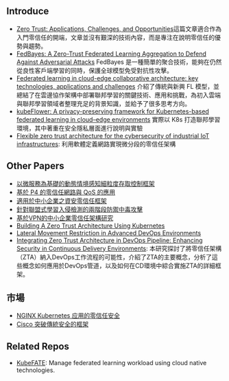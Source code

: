 ## Introduce
- [Zero Trust: Applications, Challenges, and Opportunities](https://hackmd.io/@okii77/SysAMBE90)這篇文章適合作為入門零信任的開端，文章並沒有艱深的技術內容，而是專注在說明零信任的優勢與趨勢。
- [FedBayes: A Zero-Trust Federated Learning Aggregation to Defend Against Adversarial Attacks](https://hackmd.io/@okii77/rJrEKt9hC) FedBayes 是一種簡單的聚合技術，能夠在仍然從良性客戶端學習的同時，保護全球模型免受對抗性攻擊。
- [Federated learning in cloud-edge collaborative architecture: key technologies, applications and challenges](https://hackmd.io/@okii77/S17M3i93A) 介紹了傳統與新興 FL 模型，並總結了在雲邊協作架構中部署聯邦學習的關鍵技術、應用和挑戰，為初入雲端與聯邦學習領域者整理充足的背景知識，並給予了很多思考方向。
- [kubeFlower: A privacy-preserving framework for Kubernetes-based federated learning in cloud–edge environments](https://hackmd.io/@okii77/Skmsx05nR) 實際以 K8s 打造聯邦學習環境，其中著重在安全隱私層面進行說明與實驗
- [Flexible zero trust architecture for the cybersecurity of industrial IoT infrastructures](https://hackmd.io/@okii77/BJyk0-Zkyg): 利用軟體定義網路實現微分段的零信任架構

## Other Papers
- [以微服務為基礎的動態情境感知細粒度存取控制框架](https://etheses.lib.ntust.edu.tw/thesis/detail/1cafba3dd757870c6c81af08fc106690/?seq=9)
- [基於 P4 的零信任網路與 QoS 的應用](https://etheses.lib.ntust.edu.tw/thesis/detail/c146da0fdbfdc79504281ab60d788192/?seq=2)
- [適用於中小企業之資安零信任框架](https://etheses.lib.ntust.edu.tw/thesis/detail/cad8c547ad720a58fd6c97c22f018bcf/?seq=3)
- [針對聯盟式學習入侵檢測的兩階段防禦中毒攻擊](https://etheses.lib.ntust.edu.tw/thesis/detail/ecc938280b5b0a425671f2b837044370/?seq=7)
- [基於VPN的中小企業零信任架構研究](https://ndltd.ncl.edu.tw/cgi-bin/gs32/gsweb.cgi/login?o=dnclcdr&s=id=%22111NTTI5396024%22.&searchmode=basic)
- [Building A Zero Trust Architecture Using Kubernetes](https://ieeexplore.ieee.org/abstract/document/9418203)
- [Lateral Movement Restriction in Advanced DevOps Environments](https://aaltodoc.aalto.fi/server/api/core/bitstreams/18c2d103-77a8-4a85-aa39-d6b624ded74d/content)
- [Integrating Zero Trust Architecture in DevOps Pipeline: Enhancing Security in Continuous Delivery Environments](https://www.ijsdcs.com/index.php/TLIoT/article/view/555): 本研究探討了將零信任架構（ZTA）納入DevOps工作流程的可能性，介紹了ZTA的主要概念，分析了這些概念如何應用於DevOps管道，以及如何在CD環境中綜合實施ZTA的詳細框架。

## 市場
- [NGINX Kubernetes 应用的零信任安全](https://www.nginx-cn.net/solutions/zero-trust/)
- [Cisco 突破傳統安全的框架](https://www.cisco.com/c/dam/global/zh_tw/products/security/pdf/zero-trust-going-beyond-the-perimeter.pdf)

## Related Repos
- [KubeFATE](https://github.com/FederatedAI/KubeFATE): Manage federated learning workload using cloud native technologies.

